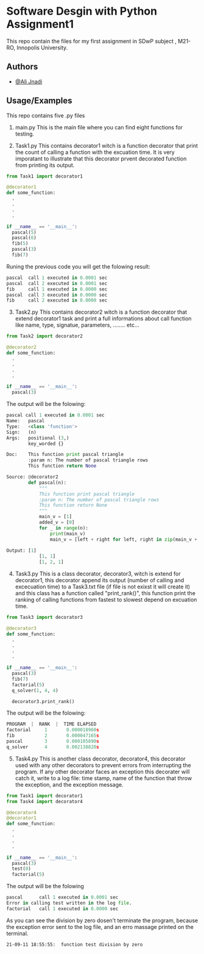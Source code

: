 # Software Desgin with Python Assignment1

This repo contain the files for my first assignment in SDwP subject , M21-RO, Innopolis University.


## Authors

- [@Ali Jnadi](https://github.com/AliJnadi)

  
## Usage/Examples
This repo contains five .py files

1. main.py
  This is the main file where you can find eight functions for testing.

2. Task1.py
  This contains decorator1 witch is a function decorator that print the count of calling a function with the excuation time. It is very imporatant to illustrate that this decorator prvent decorated function from printing its output.
```python
from Task1 import decorator1

@decorator1
def some_function:
  .
  .
  .
  .

if __name__ == '__main__':
  pascal(5)
  pascal(6)
  fib(5)
  pascal(3)
  fib(7)
```
        
Runing the previous code you will get the folowing result:
```python
pascal	call 1 executed in 0.0001 sec
pascal	call 2 executed in 0.0001 sec
fib  	call 1 executed in 0.0000 sec
pascal	call 3 executed in 0.0000 sec
fib  	call 2 executed in 0.0000 sec
```

3. Task2.py
  This contains decorator2 witch is a function decorator that extend decorator1 task and print a full informations about call function like name, type, signatue, parameters, ........ etc...
```python
from Task2 import decorator2

@decorator2
def some_function:
  .
  .
  .
  .

if __name__ == '__main__':
  pascal(3)
```
The output will be the folowing:
```python
pascal call 1 executed in 0.0001 sec
Name: 	pascal
Type: 	<class 'function'>
Sign: 	(n)
Args: 	positional (3,) 
        key_worded {}

Doc:	This function print pascal triangle
		:param n: The number of pascal triangle rows
		This function return None

Source:	@decorator2
		def pascal(n):
		    """
		    This function print pascal triangle
		    :param n: The number of pascal triangle rows
		    This function return None
		    """
		    main_v = [1]
		    added_v = [0]
		    for _ in range(n):
		        print(main_v)
		        main_v = [left + right for left, right in zip(main_v + added_v, added_v + main_v)]
		
Output:	[1]
		    [1, 1]
		    [1, 2, 1]
```
4. Task3.py
This is a class decorator, decorator3, witch is extend for decorator1, this decorator append its output (number of calling and excecuation time) to a Task3.txt file (if file is not exixst it will create it) and this class has a function called "print_rank()", this function print the ranking of calling functions from fastest to slowest depend on excuation time.
```python
from Task3 import decorator3

@decorator3
def some_function:
  .
  .
  .
  .

if __name__ == '__main__':
  pascal(3)
  fib(7)
  factorial(5)
  q_solver(1, 4, 4)

  decorator3.print_rank()
```
The output will be the folowing:
```python
PROGRAM  |  RANK  |  TIME ELAPSED
factorial     1       0.000018960s
fib           2       0.000047165s
pascal        3       0.000105890s
q_solver      4       0.002138820s
```

5. Task4.py
  This is another class decorator, decorator4, this decorator used with any other decorators to prevent errors from interrupting the program. If any other decorator faces an exception this decorater will catch it, write to a log file: time stamp, name of the function that throw the exception, and the exception message.
```python
from Task1 import decorator1
from Task4 import decorator4

@decorator4
@decorator1
def some_function:
  .
  .
  .
  .

if __name__ == '__main__':
  pascal(3)
  test(0)
  factorial(5)
```
The output will be the folowing
```python
pascal    	call 1 executed in 0.0001 sec
Error in calling test written in the log file.
factorial 	call 1 executed in 0.0000 sec
```
As you can see the division by zero dosen't terminate the program, because the exception error sent to the log file, and an erro massage printed on the terminal.
    
    21-09-11 18:55:55:  function test division by zero 
